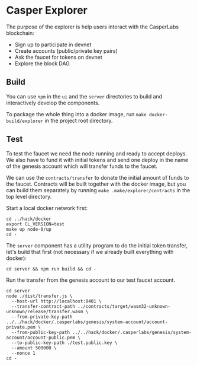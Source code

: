 # Casper Explorer

The purpose of the explorer is help users interact with the CasperLabs blockchain:
* Sign up to participate in devnet
* Create accounts (public/private key pairs)
* Ask the faucet for tokens on devnet
* Explore the block DAG

## Build

You can use `npm` in the `ui` and the `server` directories to build and interactively develop the components.

To package the whole thing into a docker image, run `make docker-build/explorer` in the project root directory.

## Test

To test the faucet we need the node running and ready to accept deploys.
We also have to fund it with initial tokens and send one deploy in the name of the genesis account which will transfer funds to the faucet.

We can use the `contracts/transfer` to donate the initial amount of funds to the faucet. Contracts will be built together with the docker image, but you can build them separately by running `make .make/explorer/contracts` in the top level directory.

Start a local docker network first:

```console
cd ../hack/docker
export CL_VERSION=test
make up node-0/up
cd -
```

The `server` component has a utility program to do the initial token transfer, let's build that first (not necessary if we already built everything with docker):

```console
cd server && npm run build && cd -
```

Run the transfer from the genesis account to our test faucet account.

```console
cd server
node ./dist/transfer.js \
  --host-url http://localhost:8401 \
  --transfer-contract-path ../contracts/target/wasm32-unknown-unknown/release/transfer.wasm \
  --from-private-key-path ../../hack/docker/.casperlabs/genesis/system-account/account-private.pem \
  --from-public-key-path ../../hack/docker/.casperlabs/genesis/system-account/account-public.pem \
  --to-public-key-path ./test.public.key \
  --amount 500000 \
  --nonce 1
cd -
```
